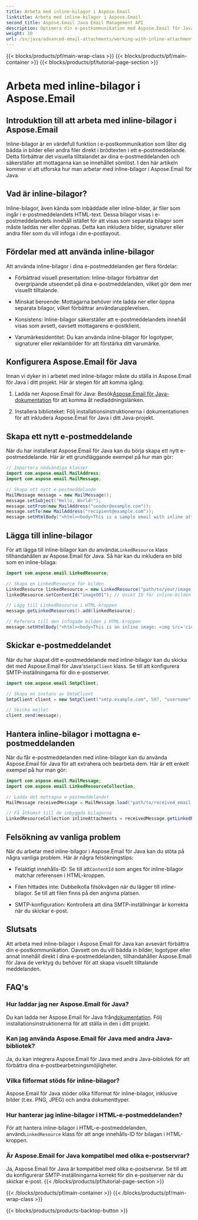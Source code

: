 ```yaml
---
title: Arbeta med inline-bilagor i Aspose.Email
linktitle: Arbeta med inline-bilagor i Aspose.Email
second_title: Aspose.Email Java Email Management API
description: Optimera din e-postkommunikation med Aspose.Email för Java. Lär dig att arbeta med inline-bilagor i den här omfattande guiden.
weight: 10
url: /sv/java/advanced-email-attachments/working-with-inline-attachments/
---
```


{{< blocks/products/pf/main-wrap-class >}}
{{< blocks/products/pf/main-container >}}
{{< blocks/products/pf/tutorial-page-section >}}

# Arbeta med inline-bilagor i Aspose.Email


## Introduktion till att arbeta med inline-bilagor i Aspose.Email

Inline-bilagor är en värdefull funktion i e-postkommunikation som låter dig bädda in bilder eller andra filer direkt i brödtexten i ett e-postmeddelande. Detta förbättrar det visuella tilltalandet av dina e-postmeddelanden och säkerställer att mottagarna kan se innehållet sömlöst. I den här artikeln kommer vi att utforska hur man arbetar med inline-bilagor i Aspose.Email för Java.

## Vad är inline-bilagor?

Inline-bilagor, även kända som inbäddade eller inline-bilder, är filer som ingår i e-postmeddelandets HTML-text. Dessa bilagor visas i e-postmeddelandets innehåll istället för att visas som separata bilagor som måste laddas ner eller öppnas. Detta kan inkludera bilder, signaturer eller andra filer som du vill infoga i din e-postlayout.

## Fördelar med att använda inline-bilagor

Att använda inline-bilagor i dina e-postmeddelanden ger flera fördelar:

- Förbättrad visuell presentation: Inline-bilagor förbättrar det övergripande utseendet på dina e-postmeddelanden, vilket gör dem mer visuellt tilltalande.

- Minskat beroende: Mottagarna behöver inte ladda ner eller öppna separata bilagor, vilket förbättrar användarupplevelsen.

- Konsistens: Inline-bilagor säkerställer att e-postmeddelandets innehåll visas som avsett, oavsett mottagarens e-postklient.

- Varumärkesidentitet: Du kan använda inline-bilagor för logotyper, signaturer eller reklambilder för att förstärka ditt varumärke.

## Konfigurera Aspose.Email för Java

Innan vi dyker in i arbetet med inline-bilagor måste du ställa in Aspose.Email för Java i ditt projekt. Här är stegen för att komma igång:

1.  Ladda ner Aspose.Email för Java: Besök[Aspose.Email för Java-dokumentation](https://reference.aspose.com/email/java/) för att komma åt nedladdningslänken.

2. Installera biblioteket: Följ installationsinstruktionerna i dokumentationen för att inkludera Aspose.Email för Java i ditt Java-projekt.

## Skapa ett nytt e-postmeddelande

När du har installerat Aspose.Email för Java kan du börja skapa ett nytt e-postmeddelande. Här är ett grundläggande exempel på hur man gör:

```java
// Importera nödvändiga klasser
import com.aspose.email.MailAddress;
import com.aspose.email.MailMessage;

// Skapa ett nytt e-postmeddelande
MailMessage message = new MailMessage();
message.setSubject("Hello, World!");
message.setFrom(new MailAddress("sender@example.com"));
message.setTo(new MailAddress("recipient@example.com"));
message.setHtmlBody("<html><body>This is a sample email with inline attachments.</body></html>");
```

## Lägga till inline-bilagor

 För att lägga till inline-bilagor kan du använda`LinkedResource` klass tillhandahållen av Aspose.Email för Java. Så här kan du inkludera en bild som en inline-bilaga:

```java
import com.aspose.email.LinkedResource;

// Skapa en LinkedResource för bilden
LinkedResource linkedResource = new LinkedResource("path/to/your/image.png");
linkedResource.setContentId("image001"); // Unikt ID för inline-bilden

// Lägg till LinkedResource i HTML-kroppen
message.getLinkedResources().add(linkedResource);

// Referera till den infogade bilden i HTML-kroppen
message.setHtmlBody("<html><body>This is an inline image: <img src='cid:image001'></body></html>");
```

## Skickar e-postmeddelandet

När du har skapat ditt e-postmeddelande med inline-bilagor kan du skicka det med Aspose.Email för Java's`SmtpClient` klass. Se till att konfigurera SMTP-inställningarna för din e-postserver.

```java
import com.aspose.email.SmtpClient;

// Skapa en instans av SmtpClient
SmtpClient client = new SmtpClient("smtp.example.com", 587, "username", "password");

// Skicka mejlet
client.send(message);
```

## Hantera inline-bilagor i mottagna e-postmeddelanden

När du får e-postmeddelanden med inline-bilagor kan du använda Aspose.Email för Java för att extrahera och bearbeta dem. Här är ett enkelt exempel på hur man gör:

```java
import com.aspose.email.MailMessage;
import com.aspose.email.LinkedResourceCollection;

// Ladda det mottagna e-postmeddelandet
MailMessage receivedMessage = MailMessage.load("path/to/received_email.eml");

// Få åtkomst till de inbyggda bilagorna
LinkedResourceCollection inlineAttachments = receivedMessage.getLinkedResources();
```

## Felsökning av vanliga problem

När du arbetar med inline-bilagor i Aspose.Email för Java kan du stöta på några vanliga problem. Här är några felsökningstips:

-  Felaktigt innehålls-ID: Se till att`ContentId` som anges för inline-bilagor matchar referensen i HTML-kroppen.

- Filen hittades inte: Dubbelkolla filsökvägen när du lägger till inline-bilagor. Se till att filen finns på den angivna platsen.

- SMTP-konfiguration: Kontrollera att dina SMTP-inställningar är korrekta när du skickar e-post.

## Slutsats

Att arbeta med inline-bilagor i Aspose.Email för Java kan avsevärt förbättra din e-postkommunikation. Oavsett om du vill bädda in bilder, logotyper eller annat innehåll direkt i dina e-postmeddelanden, tillhandahåller Aspose.Email för Java de verktyg du behöver för att skapa visuellt tilltalande meddelanden.

## FAQ's

### Hur laddar jag ner Aspose.Email för Java?

 Du kan ladda ner Aspose.Email för Java från[dokumentation](https://reference.aspose.com/email/java/). Följ installationsinstruktionerna för att ställa in den i ditt projekt.

### Kan jag använda Aspose.Email för Java med andra Java-bibliotek?

Ja, du kan integrera Aspose.Email för Java med andra Java-bibliotek för att förbättra dina e-postbearbetningsmöjligheter.

### Vilka filformat stöds för inline-bilagor?

Aspose.Email för Java stöder olika filformat för inline-bilagor, inklusive bilder (t.ex. PNG, JPEG) och andra dokumenttyper.

### Hur hanterar jag inline-bilagor i HTML-e-postmeddelanden?

För att hantera inline-bilagor i HTML-e-postmeddelanden, använd`LinkedResource` klass för att ange innehålls-ID för bilagan i HTML-kroppen.

### Är Aspose.Email for Java kompatibel med olika e-postservrar?

Ja, Aspose.Email för Java är kompatibel med olika e-postservrar. Se till att du konfigurerar SMTP-inställningarna korrekt för din e-postserver när du skickar e-post.
{{< /blocks/products/pf/tutorial-page-section >}}

{{< /blocks/products/pf/main-container >}}
{{< /blocks/products/pf/main-wrap-class >}}

{{< blocks/products/products-backtop-button >}}
